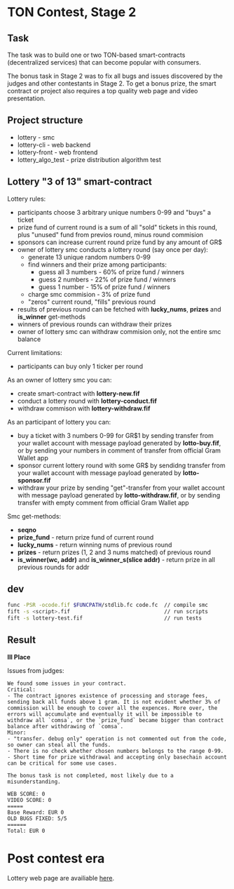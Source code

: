# TON Contest, Stage 2

## Task

The task was to build one or two TON-based smart-contracts (decentralized services) that can become popular with consumers.

The bonus task in Stage 2 was to fix all bugs and issues discovered by the judges and other contestants in Stage 2. To get a bonus prize, the smart contract or project also requires a top quality web page and video presentation.

## Project structure

- lottery - smc
- lottery-cli - web backend
- lottery-front - web frontend
- lottery_algo_test - prize distribution algorithm test

## Lottery "3 of 13" smart-contract

Lottery rules:
- participants choose 3 arbitrary unique numbers 0-99 and "buys" a ticket
- prize fund of current round is a sum of all "sold" tickets in this round, plus "unused" fund from previos round, minus round commision
- sponsors can increase current round prize fund by any amount of GR$
- owner of lottery smc conducts a lottery round (say once per day):
  - generate 13 unique random numbers 0-99
  - find winners and their prize among participants:
    - guess all 3 numbers - 60% of prize fund / winners
    - guess 2 numbers - 22% of prize fund / winners
    - guess 1 number - 15% of prize fund / winners
  - charge smc commision - 3% of prize fund
  - "zeros" current round, "fills" previous round
- results of previous round can be fetched with **lucky_nums**, **prizes** and **is_winner** get-methods
- winners of previous rounds can withdraw their prizes
- owner of lottery smc can withdraw commision only, not the entire smc balance

Current limitations:
- participants can buy only 1 ticker per round

As an owner of lottery smc you can:
- create smart-contract with **lottery-new.fif**
- conduct a lottery round with **lottery-conduct.fif**
- withdraw commison with **lottery-withdraw.fif**

As an participant of lottery you can:
- buy a ticket with 3 numbers 0-99 for GR$1 by sending transfer from your wallet account with message payload generated by **lotto-buy.fif**, or by sending your numbers in comment of transfer from official Gram Wallet app
- sponsor current lottery round with some GR$ by sendidng transfer from your wallet account with message payload generated by **lotto-sponsor.fif**
- withdraw your prize by sending "get"-transfer from your wallet account with message payload generated by **lotto-withdraw.fif**, or by sending transfer with empty comment from official Gram Wallet app

Smc get-methods:
- **seqno**
- **prize_fund** - return prize fund of current round
- **lucky_nums** - return winning nums of previous round
- **prizes** - return prizes (1, 2 and 3 nums matched) of previous round
- **is_winner(wc, addr)** and **is_winner_s(slice addr)** - return prize in all previous rounds for addr

## dev

```sh
func -PSR -ocode.fif $FUNCPATH/stdlib.fc code.fc  // compile smc
fift -s <script>.fif                              // run scripts
fift -s lottery-test.fif                          // run tests
```

## Result

**III Place**

Issues from judges:

```
We found some issues in your contract.
Critical:
- The contract ignores existence of processing and storage fees, sending back all funds above 1 gram. It is not evident whether 3% of commission will be enough to cover all the expences. More over, the errors will accumulate and eventually it will be impossible to withdraw all `comsa`, or the `prize_fund` became bigger than contract balance after withdrawing of `comsa`.
Minor:
- "transfer. debug only" operation is not commented out from the code, so owner can steal all the funds.
- There is no check whether chosen numbers belongs to the range 0-99.
- Short time for prize withdrawal and accepting only basechain account can be critical for some use cases.
```

```
The bonus task is not completed, most likely due to a misunderstanding.

WEB SCORE: 0
VIDEO SCORE: 0
=====
Base Reward: EUR 0
OLD BUGS FIXED: 5/5
======
Total: EUR 0
```

# Post contest era

Lottery web page are availiable [here](http://alunegov.gitlab.io/ton-contest-2/).
